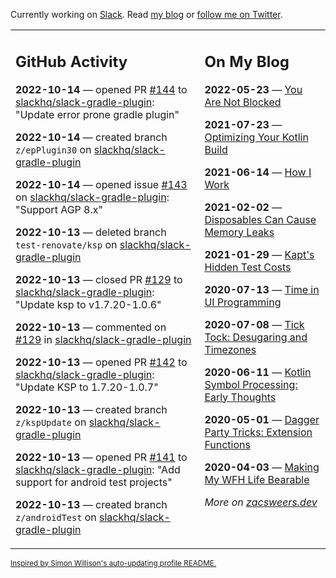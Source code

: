 Currently working on [Slack](https://slack.com/). Read [my blog](https://zacsweers.dev/) or [follow me on Twitter](https://twitter.com/ZacSweers).

<table><tr><td valign="top" width="60%">

## GitHub Activity
<!-- githubActivity starts -->
**2022-10-14** — opened PR [#144](https://github.com/slackhq/slack-gradle-plugin/pull/144) to [slackhq/slack-gradle-plugin](https://github.com/slackhq/slack-gradle-plugin): "Update error prone gradle plugin"

**2022-10-14** — created branch `z/epPlugin30` on [slackhq/slack-gradle-plugin](https://github.com/slackhq/slack-gradle-plugin)

**2022-10-14** — opened issue [#143](https://github.com/slackhq/slack-gradle-plugin/issues/143) on [slackhq/slack-gradle-plugin](https://github.com/slackhq/slack-gradle-plugin): "Support AGP 8.x"

**2022-10-13** — deleted branch `test-renovate/ksp` on [slackhq/slack-gradle-plugin](https://github.com/slackhq/slack-gradle-plugin)

**2022-10-13** — closed PR [#129](https://github.com/slackhq/slack-gradle-plugin/pull/129) to [slackhq/slack-gradle-plugin](https://github.com/slackhq/slack-gradle-plugin): "Update ksp to v1.7.20-1.0.6"

**2022-10-13** — commented on [#129](https://github.com/slackhq/slack-gradle-plugin/pull/129#issuecomment-1278430544) in [slackhq/slack-gradle-plugin](https://github.com/slackhq/slack-gradle-plugin)

**2022-10-13** — opened PR [#142](https://github.com/slackhq/slack-gradle-plugin/pull/142) to [slackhq/slack-gradle-plugin](https://github.com/slackhq/slack-gradle-plugin): "Update KSP to 1.7.20-1.0.7"

**2022-10-13** — created branch `z/kspUpdate` on [slackhq/slack-gradle-plugin](https://github.com/slackhq/slack-gradle-plugin)

**2022-10-13** — opened PR [#141](https://github.com/slackhq/slack-gradle-plugin/pull/141) to [slackhq/slack-gradle-plugin](https://github.com/slackhq/slack-gradle-plugin): "Add support for android test projects"

**2022-10-13** — created branch `z/androidTest` on [slackhq/slack-gradle-plugin](https://github.com/slackhq/slack-gradle-plugin)
<!-- githubActivity ends -->
</td><td valign="top" width="40%">

## On My Blog
<!-- blog starts -->
**2022-05-23** — [You Are Not Blocked](https://www.zacsweers.dev/you-are-not-blocked/)

**2021-07-23** — [Optimizing Your Kotlin Build](https://www.zacsweers.dev/optimizing-your-kotlin-build/)

**2021-06-14** — [How I Work](https://www.zacsweers.dev/how-i-work/)

**2021-02-02** — [Disposables Can Cause Memory Leaks](https://www.zacsweers.dev/disposables-can-cause-memory-leaks/)

**2021-01-29** — [Kapt's Hidden Test Costs](https://www.zacsweers.dev/kapts-hidden-test-costs/)

**2020-07-13** — [Time in UI Programming](https://www.zacsweers.dev/time-in-ui/)

**2020-07-08** — [Tick Tock: Desugaring and Timezones](https://www.zacsweers.dev/ticktock-desugaring-timezones/)

**2020-06-11** — [Kotlin Symbol Processing: Early Thoughts](https://www.zacsweers.dev/kotlin-symbol-processor-early-thoughts/)

**2020-05-01** — [Dagger Party Tricks: Extension Functions](https://www.zacsweers.dev/dagger-party-tricks-extension-functions/)

**2020-04-03** — [Making My WFH Life Bearable](https://www.zacsweers.dev/making-wfh-life-bearable/)
<!-- blog ends -->
_More on [zacsweers.dev](https://zacsweers.dev/)_
</td></tr></table>

<sub><a href="https://simonwillison.net/2020/Jul/10/self-updating-profile-readme/">Inspired by Simon Willison's auto-updating profile README.</a></sub>